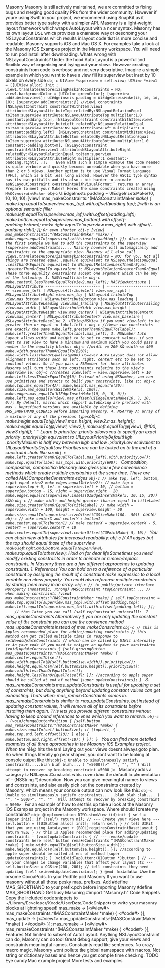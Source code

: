 Masonry Masonry is still actively maintained, we are committed to fixing bugs and merging good quality PRs from the wider community. However if youre using Swift in your project, we recommend using SnapKit as it provides better type safety with a simpler API. Masonry is a light-weight layout framework which wraps AutoLayout with a nicer syntax. Masonry has its own layout DSL which provides a chainable way of describing your NSLayoutConstraints which results in layout code that is more concise and readable. Masonry supports iOS and Mac OS X. For examples take a look at the Masonry iOS Examples project in the Masonry workspace. You will need to run pod install after downloading. Whats wrong with NSLayoutConstraints? Under the hood Auto Layout is a powerful and flexible way of organising and laying out your views. However creating constraints from code is verbose and not very descriptive. Imagine a simple example in which you want to have a view fill its superview but inset by 10 pixels on every side ```obj-c UIView *superview = self.view; UIView *view1 = [[UIView alloc] init]; view1.translatesAutoresizingMaskIntoConstraints = NO; view1.backgroundColor = [UIColor greenColor]; [superview addSubview:view1]; UIEdgeInsets padding = UIEdgeInsetsMake(10, 10, 10, 10); [superview addConstraints:@[ //view1 constraints [NSLayoutConstraint constraintWithItem:view1 attribute:NSLayoutAttributeTop relatedBy:NSLayoutRelationEqual toItem:superview attribute:NSLayoutAttributeTop multiplier:1.0 constant:padding.top], [NSLayoutConstraint constraintWithItem:view1 attribute:NSLayoutAttributeLeft relatedBy:NSLayoutRelationEqual toItem:superview attribute:NSLayoutAttributeLeft multiplier:1.0 constant:padding.left], [NSLayoutConstraint constraintWithItem:view1 attribute:NSLayoutAttributeBottom relatedBy:NSLayoutRelationEqual toItem:superview attribute:NSLayoutAttributeBottom multiplier:1.0 constant:-padding.bottom], [NSLayoutConstraint constraintWithItem:view1 attribute:NSLayoutAttributeRight relatedBy:NSLayoutRelationEqual toItem:superview attribute:NSLayoutAttributeRight multiplier:1 constant:-padding.right], ]]; `` Even with such a simple example the code needed is quite verbose and quickly becomes unreadable when you have more than 2 or 3 views. Another option is to use Visual Format Language (VFL), which is a bit less long winded. However the ASCII type syntax has its own pitfalls and its also a bit harder to animate asNSLayoutConstraint constraintsWithVisualFormat:` returns an array. Prepare to meet your Maker! Heres the same constraints created using MASConstraintMaker ```obj-c UIEdgeInsets padding = UIEdgeInsetsMake(10, 10, 10, 10); [view1 mas_makeConstraints:^(MASConstraintMaker *make) { make.top.equalTo(superview.mas_top).with.offset(padding.top); //with is an optional semantic filler make.left.equalTo(superview.mas_left).with.offset(padding.left); make.bottom.equalTo(superview.mas_bottom).with.offset(-padding.bottom); make.right.equalTo(superview.mas_right).with.offset(-padding.right); }]; ``` Or even shorter obj-c [view1 mas_makeConstraints:^(MASConstraintMaker *make) { make.edges.equalTo(superview).with.insets(padding); }]; Also note in the first example we had to add the constraints to the superview [superview addConstraints:.... Masonry however will automagically add constraints to the appropriate view. Masonry will also call view1.translatesAutoresizingMaskIntoConstraints = NO; for you. Not all things are created equal .equalTo equivalent to NSLayoutRelationEqual .lessThanOrEqualTo equivalent to NSLayoutRelationLessThanOrEqual .greaterThanOrEqualTo equivalent to NSLayoutRelationGreaterThanOrEqual These three equality constraints accept one argument which can be any of the following: 1. MASViewAttribute obj-c make.centerX.lessThanOrEqualTo(view2.mas_left); MASViewAttribute | NSLayoutAttribute ------------------------- | -------------------------- view.mas_left | NSLayoutAttributeLeft view.mas_right | NSLayoutAttributeRight view.mas_top | NSLayoutAttributeTop view.mas_bottom | NSLayoutAttributeBottom view.mas_leading | NSLayoutAttributeLeading view.mas_trailing | NSLayoutAttributeTrailing view.mas_width | NSLayoutAttributeWidth view.mas_height | NSLayoutAttributeHeight view.mas_centerX | NSLayoutAttributeCenterX view.mas_centerY | NSLayoutAttributeCenterY view.mas_baseline | NSLayoutAttributeBaseline 2. UIView/NSView if you want view.left to be greater than or equal to label.left : obj-c //these two constraints are exactly the same make.left.greaterThanOrEqualTo(label); make.left.greaterThanOrEqualTo(label.mas_left); 3. NSNumber Auto Layout allows width and height to be set to constant values. if you want to set view to have a minimum and maximum width you could pass a number to the equality blocks: obj-c //width >= 200 && width <= 400 make.width.greaterThanOrEqualTo(@200); make.width.lessThanOrEqualTo(@400) However Auto Layout does not allow alignment attributes such as left, right, centerY etc to be set to constant values. So if you pass a NSNumber for these attributes Masonry will turn these into constraints relative to the view’s superview ie: obj-c //creates view.left = view.superview.left + 10 make.left.lessThanOrEqualTo(@10) Instead of using NSNumber, you can use primitives and structs to build your constraints, like so: obj-c make.top.mas_equalTo(42); make.height.mas_equalTo(20); make.size.mas_equalTo(CGSizeMake(50, 100)); make.edges.mas_equalTo(UIEdgeInsetsMake(10, 0, 10, 0)); make.left.mas_equalTo(view).mas_offset(UIEdgeInsetsMake(10, 0, 10, 0)); By default, macros which support autoboxing are prefixed with mas_. Unprefixed versions are available by defining MAS_SHORTHAND_GLOBALS before importing Masonry. 4. NSArray An array of a mixture of any of the previous types ```obj-c make.height.equalTo(@[view1.mas_height, view2.mas_height]); make.height.equalTo(@[view1, view2]); make.left.equalTo(@[view1, @100, view3.right]); ```` Learn to prioritize .priority allows you to specify an exact priority .priorityHigh equivalent to UILayoutPriorityDefaultHigh .priorityMedium is half way between high and low .priorityLow equivalent to UILayoutPriorityDefaultLow Priorities are can be tacked on to the end of a constraint chain like so: ```obj-c make.left.greaterThanOrEqualTo(label.mas_left).with.priorityLow(); make.top.equalTo(label.mas_top).with.priority(600); ``` Composition, composition, composition Masonry also gives you a few convenience methods which create multiple constraints at the same time. These are called MASCompositeConstraints edges ```obj-c // make top, left, bottom, right equal view2 make.edges.equalTo(view2); // make top = superview.top + 5, left = superview.left + 10, // bottom = superview.bottom - 15, right = superview.right - 20 make.edges.equalTo(superview).insets(UIEdgeInsetsMake(5, 10, 15, 20)) ``` size ```obj-c // make width and height greater than or equal to titleLabel make.size.greaterThanOrEqualTo(titleLabel) // make width = superview.width + 100, height = superview.height - 50 make.size.equalTo(superview).sizeOffset(CGSizeMake(100, -50)) ``` center ```obj-c // make centerX and centerY = button1 make.center.equalTo(button1) // make centerX = superview.centerX - 5, centerY = superview.centerY + 10 make.center.equalTo(superview).centerOffset(CGPointMake(-5, 10)) ``` You can chain view attributes for increased readability: obj-c // All edges but the top should equal those of the superview make.left.right.and.bottom.equalTo(superview); make.top.equalTo(otherView); Hold on for dear life Sometimes you need modify existing constraints in order to animate or remove/replace constraints. In Masonry there are a few different approaches to updating constraints. 1. References You can hold on to a reference of a particular constraint by assigning the result of a constraint make expression to a local variable or a class property. You could also reference multiple constraints by storing them away in an array. ```obj-c // in public/private interface @property (nonatomic, strong) MASConstraint *topConstraint; ... // when making constraints [view1 mas_makeConstraints:^(MASConstraintMaker *make) { self.topConstraint = make.top.equalTo(superview.mas_top).with.offset(padding.top); make.left.equalTo(superview.mas_left).with.offset(padding.left); }]; ... // then later you can call [self.topConstraint uninstall]; ``` 2. mas_updateConstraints Alternatively if you are only updating the constant value of the constraint you can use the convience method mas_updateConstraints instead of mas_makeConstraints ```obj-c // this is Apples recommended place for adding/updating constraints // this method can get called multiple times in response to setNeedsUpdateConstraints // which can be called by UIKit internally or in your code if you need to trigger an update to your constraints - (void)updateConstraints { [self.growingButton mas_updateConstraints:^(MASConstraintMaker *make) { make.center.equalTo(self); make.width.equalTo(@(self.buttonSize.width)).priorityLow(); make.height.equalTo(@(self.buttonSize.height)).priorityLow(); make.width.lessThanOrEqualTo(self); make.height.lessThanOrEqualTo(self); }]; //according to apple super should be called at end of method [super updateConstraints]; } ``` 3. mas_remakeConstraints mas_updateConstraints is useful for updating a set of constraints, but doing anything beyond updating constant values can get exhausting. Thats where mas_remakeConstraints comes in. mas_remakeConstraints is similar to mas_updateConstraints, but instead of updating constant values, it will remove all of its constraints before installing them again. This lets you provide different constraints without having to keep around references to ones which you want to remove. ```obj-c - (void)changeButtonPosition { [self.button mas_remakeConstraints:^(MASConstraintMaker *make) { make.size.equalTo(self.buttonSize); if (topLeft) { make.top.and.left.offset(10); } else { make.bottom.and.right.offset(-10); } }]; } ``` You can find more detailed examples of all three approaches in the Masonry iOS Examples project. When the ^&*!@ hits the fan! Laying out your views doesnt always goto plan. So when things literally go pear shaped, you dont want to be looking at console output like this: ```obj-c Unable to simultaneously satisfy constraints.....blah blah blah.... ( "=5000)]>", "", "", "" ) Will attempt to recover by breaking constraint =5000)]> ``` Masonry adds a category to NSLayoutConstraint which overrides the default implementation of - (NSString *)description. Now you can give meaningful names to views and constraints, and also easily pick out the constraints created by Masonry. which means your console output can now look like this: ```obj-c Unable to simultaneously satisfy constraints......blah blah blah.... ( "", "= 5000>", "", "" ) Will attempt to recover by breaking constraint = 5000> ``` For an example of how to set this up take a look at the Masonry iOS Examples project in the Masonry workspace. Where should I create my constraints? ```objc @implementation DIYCustomView (id)init { self = [super init]; if (!self) return nil; // --- Create your views here --- self.button = [[UIButton alloc] init]; return self; } // tell UIKit that you are using AutoLayout + (BOOL)requiresConstraintBasedLayout { return YES; } // this is Apples recommended place for adding/updating constraints - (void)updateConstraints { // --- remake/update constraints here [self.button remakeConstraints:^(MASConstraintMaker *make) { make.width.equalTo(@(self.buttonSize.width)); make.height.equalTo(@(self.buttonSize.height)); }]; //according to apple super should be called at end of method [super updateConstraints]; } (void)didTapButton:(UIButton *)button { // --- Do your changes ie change variables that affect your layout etc --- self.buttonSize = CGSize(200, 200); // tell constraints they need updating [self setNeedsUpdateConstraints]; } @end ``` Installation Use the orsome CocoaPods. In your Podfile pod Masonry If you want to use masonry without all those pesky mas_ prefixes. Add #define MAS_SHORTHAND to your prefix.pch before importing Masonry #define MAS_SHORTHAND Get busy Masoning #import "Masonry.h" Code Snippets Copy the included code snippets to ~/Library/Developer/Xcode/UserData/CodeSnippets to write your masonry blocks at lightning speed! mas_make -> [<#view#> mas_makeConstraints:^(MASConstraintMaker *make) { <#code#> }]; mas_update -> [<#view#> mas_updateConstraints:^(MASConstraintMaker *make) { <#code#> }]; mas_remake -> [<#view#> mas_remakeConstraints:^(MASConstraintMaker *make) { <#code#> }]; Features Not limited to subset of Auto Layout. Anything NSLayoutConstraint can do, Masonry can do too! Great debug support, give your views and constraints meaningful names. Constraints read like sentences. No crazy macro magic. Masonry wont pollute the global namespace with macros. Not string or dictionary based and hence you get compile time checking. TODO Eye candy Mac example project More tests and examples